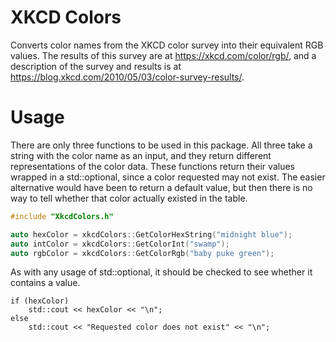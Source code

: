 # XKCD Colors
 
Converts color names from the XKCD color survey into their equivalent RGB values.
The results of this survey are at https://xkcd.com/color/rgb/, and a description
of the survey and results is at https://blog.xkcd.com/2010/05/03/color-survey-results/.

# Usage
There are only three functions to be used in this package. All three take a string
with the color name as an input, and they return different representations of the
color data. These functions return their values wrapped in a std::optional, since a
color requested may not exist. The easier alternative would have been to return a
default value, but then there is no way to tell whether that color actually existed
in the table.


```c++
#include "XkcdColors.h"

auto hexColor = xkcdColors::GetColorHexString("midnight blue");
auto intColor = xkcdColors::GetColorInt("swamp");
auto rgbColor = xkcdColors::GetColorRgb("baby puke green");
```

As with any usage of std::optional, it should be checked to see whether it contains
a value.
```
if (hexColor)
    std::cout << hexColor << "\n";
else
    std::cout << "Requested color does not exist" << "\n";
```